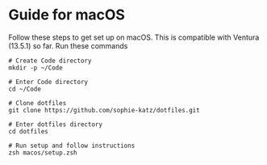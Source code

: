 <!--
MIT License

Copyright (c) 2023 Sophie Katz

Permission is hereby granted, free of charge, to any person obtaining a copy
of this software and associated documentation files (the "Software"), to deal
in the Software without restriction, including without limitation the rights
to use, copy, modify, merge, publish, distribute, sublicense, and/or sell
copies of the Software, and to permit persons to whom the Software is
furnished to do so, subject to the following conditions:

The above copyright notice and this permission notice shall be included in all
copies or substantial portions of the Software.

THE SOFTWARE IS PROVIDED "AS IS", WITHOUT WARRANTY OF ANY KIND, EXPRESS OR
IMPLIED, INCLUDING BUT NOT LIMITED TO THE WARRANTIES OF MERCHANTABILITY,
FITNESS FOR A PARTICULAR PURPOSE AND NONINFRINGEMENT. IN NO EVENT SHALL THE
AUTHORS OR COPYRIGHT HOLDERS BE LIABLE FOR ANY CLAIM, DAMAGES OR OTHER
LIABILITY, WHETHER IN AN ACTION OF CONTRACT, TORT OR OTHERWISE, ARISING FROM,
OUT OF OR IN CONNECTION WITH THE SOFTWARE OR THE USE OR OTHER DEALINGS IN THE
SOFTWARE.
-->

# Guide for macOS

Follow these steps to get set up on macOS. This is compatible with Ventura (13.5.1) so far. Run these commands

```shell
# Create Code directory
mkdir -p ~/Code

# Enter Code directory
cd ~/Code

# Clone dotfiles
git clone https://github.com/sophie-katz/dotfiles.git

# Enter dotfiles directory
cd dotfiles

# Run setup and follow instructions
zsh macos/setup.zsh
```

